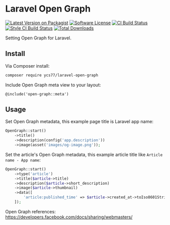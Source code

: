 # Laravel Open Graph

[![Latest Version on Packagist][ico-version]][link-packagist]
[![Software License][ico-license]](LICENSE.md)
[![CI Build Status][ico-ci]][link-ci]
[![Style CI Build Status][ico-style-ci]][link-style-ci]
[![Total Downloads][ico-downloads]][link-downloads]

Setting Open Graph for Laravel.

## Install

Via Composer install:

```bash
composer require ycs77/laravel-open-graph
```

Include Open Graph meta view to your layout:

```blade
@include('open-graph::meta')
```

## Usage

Set Open Graph metadata, this example page title is Laravel app name:

```php
OpenGraph::start()
    ->title()
    ->description(config('app.description'))
    ->image(asset('images/og-image.png'));
```

Set the article's Open Graph metadata, this example article title like `Article name - App name`:

```php
OpenGraph::start()
    ->type('article')
    ->title($article->title)
    ->description($article->short_description)
    ->image($article->thumbnail)
    ->data([
        'article:published_time' => $article->created_at->toIso8601String(),
    ]);
```

Open Graph references: https://developers.facebook.com/docs/sharing/webmasters/

[ico-version]: https://img.shields.io/packagist/v/ycs77/laravel-open-graph?style=flat-square
[ico-license]: https://img.shields.io/badge/license-MIT-brightgreen?style=flat-square
[ico-ci]: https://img.shields.io/travis/ycs77/laravel-open-graph?style=flat-square
[ico-style-ci]: https://github.styleci.io/repos/268535672/shield?style=flat-square
[ico-downloads]: https://img.shields.io/packagist/dt/ycs77/laravel-open-graph?style=flat-square

[link-packagist]: https://packagist.org/packages/ycs77/laravel-open-graph
[link-ci]: https://travis-ci.org/ycs77/laravel-open-graph
[link-style-ci]: https://github.styleci.io/repos/268535672
[link-downloads]: https://packagist.org/packages/ycs77/laravel-open-graph
